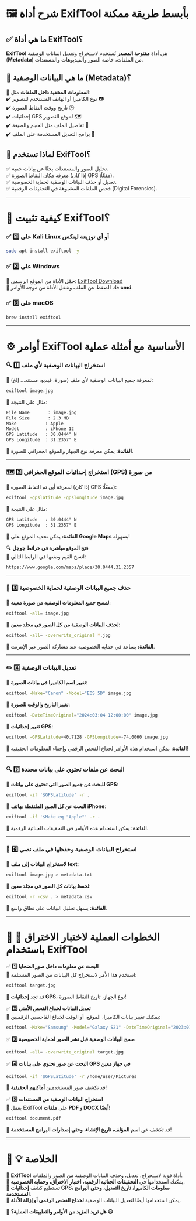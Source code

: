 # 🖼️ **شرح أداة ExifTool بأبسط طريقة ممكنة**

## ✅ **ما هي أداة ExifTool؟**

**ExifTool** هي أداة **مفتوحة المصدر** تُستخدم لاستخراج وتعديل البيانات الوصفية (**Metadata**) من الملفات، خاصة الصور والفيديوهات والمستندات.

## 🎯 **ما هي البيانات الوصفية (Metadata)؟**

🔹 **المعلومات المخفية داخل الملفات** مثل:  
✔️ نوع الكاميرا أو الهاتف المستخدم للتصوير 📷  
✔️ تاريخ ووقت التقاط الصورة 🕒  
✔️ إحداثيات GPS لموقع التصوير 🗺️  
✔️ تفاصيل الملف مثل الحجم والصيغة 📂  
✔️ برامج التعديل المستخدمة على الملف 🎨

## 📌 **لماذا تستخدم ExifTool؟**

✅ تحليل الصور والمستندات بحثًا عن بيانات خفية.  
✅ معرفة مكان التقاط الصورة (إذا كان GPS مفعّلًا).  
✅ تعديل أو حذف البيانات الوصفية لحماية الخصوصية.  
✅ فحص الملفات المشبوهة في التحقيقات الرقمية (Digital Forensics).

---

# 🚀 **كيفية تثبيت ExifTool؟**

### ✅ **1️⃣ على Kali Linux أو أي توزيعة لينكس**

```bash
sudo apt install exiftool -y
```

### ✅ **2️⃣ على Windows**

🔹 حمّل الأداة من الموقع الرسمي: [ExifTool Download](https://exiftool.org/)  
🔹 فك الضغط عن الملف وشغل الأداة من موجه الأوامر **cmd**.

### ✅ **3️⃣ على macOS**

```bash
brew install exiftool
```

---

# ⚙️ **أوامر ExifTool الأساسية مع أمثلة عملية**

### 🔍 **1️⃣ استخراج البيانات الوصفية لأي ملف**

📌 لمعرفة جميع البيانات الوصفية لأي ملف (صورة، فيديو، مستند... إلخ):

```bash
exiftool image.jpg
```

📌 مثال على النتيجة:

```bash
File Name       : image.jpg
File Size       : 2.3 MB
Make           : Apple
Model          : iPhone 12
GPS Latitude   : 30.0444° N
GPS Longitude  : 31.2357° E
```

📌 **الفائدة:** يمكن معرفة نوع الجهاز والموقع الجغرافي للصورة.

---

### 🗺️ **2️⃣ استخراج إحداثيات الموقع الجغرافي (GPS) من صورة**

📌 لمعرفة أين تم التقاط الصورة (إذا كان GPS مفعّلًا):

```bash
exiftool -gpslatitude -gpslongitude image.jpg
```

📌 مثال على النتيجة:

```bash
GPS Latitude   : 30.0444° N
GPS Longitude  : 31.2357° E
```

📌 **الفائدة:** يمكن تحديد الموقع على **Google Maps** بسهولة!

🔍 **فتح الموقع مباشرة في خرائط جوجل**  
📌 انسخ القيم وضعها في الرابط التالي:

```
https://www.google.com/maps/place/30.0444,31.2357
```

---

### 🛑 **3️⃣ حذف جميع البيانات الوصفية لحماية الخصوصية**

📌 **لمسح جميع المعلومات الوصفية من صورة معينة**:

```bash
exiftool -all= image.jpg
```

📌 **لحذف البيانات الوصفية من كل الصور في مجلد معين**:

```bash
exiftool -all= -overwrite_original *.jpg
```

📌 **الفائدة:** يساعد في حماية الخصوصية عند مشاركة الصور عبر الإنترنت.

---

### ✏️ **4️⃣ تعديل البيانات الوصفية**

📌 **تغيير اسم الكاميرا في بيانات الصورة**:

```bash
exiftool -Make="Canon" -Model="EOS 5D" image.jpg
```

📌 **تغيير التاريخ والوقت للصورة**:

```bash
exiftool -DateTimeOriginal="2024:03:04 12:00:00" image.jpg
```

📌 **تغيير إحداثيات GPS**:

```bash
exiftool -GPSLatitude=40.7128 -GPSLongitude=-74.0060 image.jpg
```

📌 **الفائدة:** يمكن استخدام هذه الأوامر لخداع الفحص الرقمي وإخفاء المعلومات الحقيقية!

---

### 🔍 **5️⃣ البحث عن ملفات تحتوي على بيانات محددة**

📌 **للبحث عن جميع الصور التي تحتوي على بيانات GPS**:

```bash
exiftool -if '$GPSLatitude' -r .
```

📌 **البحث عن كل الصور الملتقطة بهاتف iPhone**:

```bash
exiftool -if '$Make eq "Apple"' -r .
```

📌 **الفائدة:** يمكن استخدام هذه الأوامر في التحقيقات الجنائية الرقمية.

---

### 💾 **6️⃣ استخراج البيانات الوصفية وحفظها في ملف نصي**

📌 **لاستخراج البيانات إلى ملف text**:

```bash
exiftool image.jpg > metadata.txt
```

📌 **لحفظ بيانات كل الصور في مجلد معين**:

```bash
exiftool -r -csv . > metadata.csv
```

📌 **الفائدة:** يسهل تحليل البيانات على نطاق واسع.

---

# 🎯 **📌 الخطوات العملية لاختبار الاختراق باستخدام ExifTool**

✅ **1️⃣ البحث عن معلومات داخل صور الضحايا**  
📌 استخدم هذا الأمر لاستخراج كل البيانات من الصور المستلمة:

```bash
exiftool target.jpg
```

📌 قد تجد **إحداثيات GPS**، نوع الجهاز، تاريخ التقاط الصورة!

✅ **2️⃣ تعديل البيانات لخداع الفحص الأمني**  
📌 يمكنك تغيير بيانات الكاميرا، الموقع، أو الوقت لخداع الفاحصين الرقميين:

```bash
exiftool -Make="Samsung" -Model="Galaxy S21" -DateTimeOriginal="2023:01:01 12:00:00" target.jpg
```

✅ **3️⃣ مسح البيانات الوصفية قبل نشر الصور لحماية الخصوصية**

```bash
exiftool -all= -overwrite_original target.jpg
```

✅ **4️⃣ البحث عن صور تحتوي على بيانات GPS في جهاز معين**

```bash
exiftool -if '$GPSLatitude' -r /home/user/Pictures
```

📌 قد تكشف صور المستخدمين **أماكنهم الحقيقية**!

✅ **5️⃣ استخراج البيانات الوصفية من المستندات**  
📌 يعمل ExifTool على **ملفات PDF و DOCX أيضًا**!

```bash
exiftool document.pdf
```

📌 قد تكشف عن **اسم المؤلف، تاريخ الإنشاء، وحتى إصدارات البرامج المستخدمة**!

---

# 🚀 **💡 الخلاصة**

📌 **ExifTool** أداة قوية لاستخراج، تعديل، وحذف البيانات الوصفية من الصور والملفات.  
📌 يمكنك استخدامها في **التحقيقات الجنائية الرقمية، اختبار الاختراق، وحماية الخصوصية**.  
📌 تستطيع كشف **إحداثيات GPS، معلومات الكاميرا، تاريخ التعديل، وحتى البرامج المستخدمة**.  
📌 يمكن استخدامها أيضًا لتعديل البيانات الوصفية **لخداع الفحص الرقمي أو إزالة الأدلة**.

🔴 **هل تريد المزيد من الأوامر والتطبيقات العملية؟ 😃**